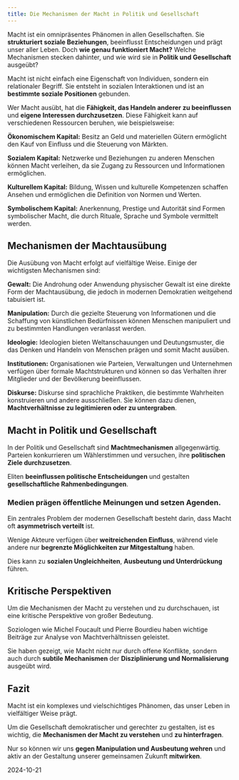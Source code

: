 ```yaml
---  
title: Die Mechanismen der Macht in Politik und Gesellschaft
---
```

Macht ist ein omnipräsentes Phänomen in allen Gesellschaften. Sie **strukturiert soziale Beziehungen**, beeinflusst Entscheidungen und prägt unser aller Leben. Doch **wie genau funktioniert Macht?** Welche Mechanismen stecken dahinter, und wie wird sie in **Politik und Gesellschaft** ausgeübt?

Macht ist nicht einfach eine Eigenschaft von Individuen, sondern ein relationaler Begriff. Sie entsteht in sozialen Interaktionen und ist an **bestimmte soziale Positionen** gebunden. 

Wer Macht ausübt, hat die **Fähigkeit, das Handeln anderer zu beeinflussen** und **eigene Interessen durchzusetzen**. Diese Fähigkeit kann auf verschiedenen Ressourcen beruhen, wie beispielsweise:

**Ökonomischem Kapital:** Besitz an Geld und materiellen Gütern ermöglicht den Kauf von Einfluss und die Steuerung von Märkten.

**Sozialem Kapital:** Netzwerke und Beziehungen zu anderen Menschen können Macht verleihen, da sie Zugang zu Ressourcen und Informationen ermöglichen.

**Kulturellem Kapital:** Bildung, Wissen und kulturelle Kompetenzen schaffen Ansehen und ermöglichen die Definition von Normen und Werten.

**Symbolischem Kapital:** Anerkennung, Prestige und Autorität sind Formen symbolischer Macht, die durch Rituale, Sprache und Symbole vermittelt werden.

## Mechanismen der Machtausübung

Die Ausübung von Macht erfolgt auf vielfältige Weise. Einige der wichtigsten Mechanismen sind:

**Gewalt:** Die Androhung oder Anwendung physischer Gewalt ist eine direkte Form der Machtausübung, die jedoch in modernen Demokratien weitgehend tabuisiert ist.

**Manipulation:** Durch die gezielte Steuerung von Informationen und die Schaffung von künstlichen Bedürfnissen können Menschen manipuliert und zu bestimmten Handlungen veranlasst werden.

**Ideologie:** Ideologien bieten Weltanschauungen und Deutungsmuster, die das Denken und Handeln von Menschen prägen und somit Macht ausüben.

**Institutionen:** Organisationen wie Parteien, Verwaltungen und Unternehmen verfügen über formale Machtstrukturen und können so das Verhalten ihrer Mitglieder und der Bevölkerung beeinflussen.

**Diskurse:** Diskurse sind sprachliche Praktiken, die bestimmte Wahrheiten konstruieren und andere ausschließen. Sie können dazu dienen, **Machtverhältnisse zu legitimieren oder zu untergraben**.

## Macht in Politik und Gesellschaft

In der Politik und Gesellschaft sind **Machtmechanismen** allgegenwärtig. Parteien konkurrieren um Wählerstimmen und versuchen, ihre **politischen Ziele durchzusetzen**. 

Eliten **beeinflussen politische Entscheidungen** und gestalten **gesellschaftliche Rahmenbedingungen**. 

### Medien prägen öffentliche Meinungen und setzen Agenden.

Ein zentrales Problem der modernen Gesellschaft besteht darin, dass Macht oft **asymmetrisch verteilt** ist. 

Wenige Akteure verfügen über **weitreichenden Einfluss**, während viele andere nur **begrenzte Möglichkeiten zur Mitgestaltung** haben. 

Dies kann zu **sozialen Ungleichheiten**, **Ausbeutung und Unterdrückung** führen.

## Kritische Perspektiven

Um die Mechanismen der Macht zu verstehen und zu durchschauen, ist eine kritische Perspektive von großer Bedeutung. 

Soziologen wie Michel Foucault und Pierre Bourdieu haben wichtige Beiträge zur Analyse von Machtverhältnissen geleistet. 

Sie haben gezeigt, wie Macht nicht nur durch offene Konflikte, sondern auch durch **subtile Mechanismen** der **Disziplinierung und Normalisierung** ausgeübt wird.

## **Fazit**

Macht ist ein komplexes und vielschichtiges Phänomen, das unser Leben in vielfältiger Weise prägt. 

Um die Gesellschaft demokratischer und gerechter zu gestalten, ist es wichtig, die **Mechanismen der Macht zu verstehen** und **zu hinterfragen**. 

Nur so können wir uns **gegen Manipulation und Ausbeutung wehren** und aktiv an der Gestaltung unserer gemeinsamen Zukunft **mitwirken**.

2024-10-21